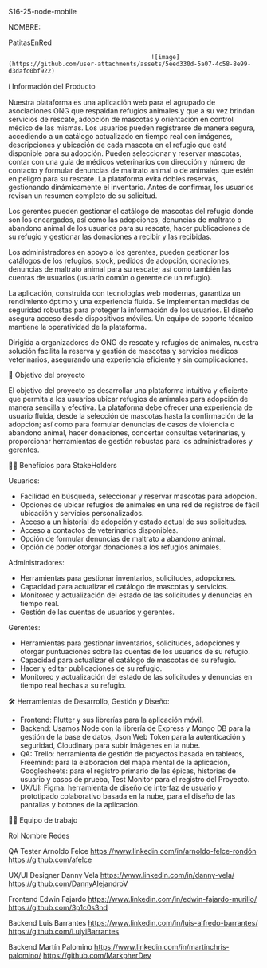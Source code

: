 S16-25-node-mobile

NOMBRE:


PatitasEnRed

                                            ![image](https://github.com/user-attachments/assets/5eed330d-5a07-4c58-8e99-d3dafc0bf922)





ℹ️️️ Información del Producto

Nuestra plataforma es una aplicación web para el agrupado de asociaciones ONG que respaldan refugios animales y que a su vez brindan servicios de rescate, adopción de mascotas y orientación en control médico de las mismas. Los usuarios pueden registrarse de manera segura, accediendo a un catálogo actualizado en tiempo real con imágenes, descripciones y ubicación de cada mascota en el refugio que esté disponible para su adopción. Pueden seleccionar y reservar mascotas, contar con una guía de médicos veterinarios con dirección y número de contacto y formular denuncias de maltrato animal o de animales que estén en peligro para su rescate. La plataforma evita dobles reservas, gestionando dinámicamente el inventario. Antes de confirmar, los usuarios revisan un resumen completo de su solicitud.

Los gerentes pueden gestionar el catálogo de mascotas del refugio donde son los encargados, así como las adopciones, denuncias de maltrato o abandono animal de los usuarios para su rescate, hacer publicaciones de su refugio y gestionar las donaciones a recibir y las recibidas.

Los administradores en apoyo a los gerentes, pueden gestionar los catálogos de los refugios, stock, pedidos de adopción, donaciones, denuncias de maltrato animal para su rescate; así como también las cuentas de usuarios (usuario común o gerente de un refugio).

La aplicación, construida con tecnologías web modernas, garantiza un rendimiento óptimo y una experiencia fluida. Se implementan medidas de seguridad robustas para proteger la información de los usuarios. El diseño asegura acceso desde dispositivos móviles. Un equipo de soporte técnico mantiene la operatividad de la plataforma.

Dirigida a organizadores de ONG de rescate y refugios de animales, nuestra solución facilita la reserva y gestión de mascotas y servicios médicos veterinarios, asegurando una experiencia eficiente y sin complicaciones.


🎯 Objetivo del proyecto

El objetivo del proyecto es desarrollar una plataforma intuitiva y eficiente que permita a los usuarios ubicar refugios de animales para adopción de manera sencilla y efectiva. La plataforma debe ofrecer una experiencia de usuario fluida, desde la selección de mascotas hasta la confirmación de la adopción; así como para formular denuncias de casos de violencia o abandono animal, hacer donaciones, concertar consultas veterinarias, y proporcionar herramientas de gestión robustas para los administradores y gerentes.


🤝🏻 Beneficios para StakeHolders

Usuarios:
- Facilidad en búsqueda, seleccionar y reservar mascotas para adopción.
- Opciones de ubicar refugios de animales en una red de registros de fácil ubicación y servicios personalizados.
- Acceso a un historial de adopción y estado actual de sus solicitudes.
- Acceso a contactos de veterinarios disponibles.
- Opción de formular denuncias de maltrato a abandono animal.
- Opción de poder otorgar donaciones a los refugios animales.

Administradores:
- Herramientas para gestionar inventarios, solicitudes, adopciones.
- Capacidad para actualizar el catálogo de mascotas y servicios.
- Monitoreo y actualización del estado de las solicitudes y denuncias en tiempo real.
- Gestión de las cuentas de usuarios y gerentes.

Gerentes:
- Herramientas para gestionar inventarios, solicitudes, adopciones y otorgar puntuaciones sobre las cuentas de los usuarios de su refugio.
- Capacidad para actualizar el catálogo de mascotas de su refugio.
- Hacer y editar publicaciones de su refugio.
- Monitoreo y actualización del estado de las solicitudes y denuncias en tiempo real hechas a su refugio.


🛠️ Herramientas de Desarrollo, Gestión y Diseño:

- Frontend: Flutter y sus librerías para la aplicación móvil.
- Backend: Usamos Node con la librería de Express y Mongo DB para la gestión de la base de datos, Json Web Token para la autenticación y seguridad, Cloudinary para subir imágenes en la nube.
- QA: Trello: herramienta de gestión de proyectos basada en tableros, Freemind: para la elaboración del mapa mental de la aplicación, Googlesheets: para el registro primario de las épicas, historias de usuario y casos de prueba, Test Monitor para el registro del Proyecto.
- UX/UI: Figma: herramienta de diseño de interfaz de usuario y prototipado colaborativo basada en la nube, para el diseño de las pantallas y botones de la aplicación.


💪🏻 Equipo de trabajo

Rol	                            Nombre	              Redes

QA Tester	             Arnoldo Felce     https://www.linkedin.com/in/arnoldo-felce-rondón https://github.com/afelce

UX/UI Designer              Danny Vela      https://www.linkedin.com/in/danny-vela/  https://github.com/DannyAlejandroV

Frontend	             Edwin Fajardo     https://www.linkedin.com/in/edwin-fajardo-murillo/ https://github.com/3p1c0s3nd

Backend	             Luis Barrantes    https://www.linkedin.com/in/luis-alfredo-barrantes/ https://github.com/LuiyiBarrantes

Backend	             Martín Palomino  https://www.linkedin.com/in/martinchris-palomino/ https://github.com/MarkpherDev
